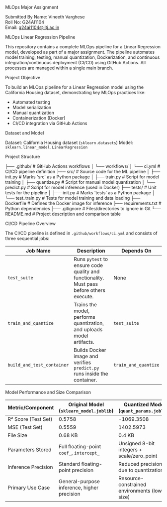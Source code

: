 MLOps Major Assignment

Submitted By
Name: Vineeth Varghese  
Roll No: G24AI1104  
Email: g24ai1104@iitj.ac.in  


MLOps Linear Regression Pipeline

This repository contains a complete MLOps pipeline for a Linear Regression model, developed as part of a major assignment. The pipeline automates model training, testing, manual quantization, Dockerization, and continuous integration/continuous deployment (CI/CD) using GitHub Actions. All processes are managed within a single main branch.


Project Objective

To build an MLOps pipeline for a Linear Regression model using the California Housing dataset, demonstrating key MLOps practices like:

- Automated testing
- Model serialization
- Manual quantization
- Containerization (Docker)
- CI/CD integration via GitHub Actions

Dataset and Model

Dataset: California Housing dataset (`sklearn.datasets`)
Model: `sklearn.linear_model.LinearRegression`

Project Structure

├── .github/ # GitHub Actions workflows
│ └── workflows/
│ └── ci.yml # CI/CD pipeline definition
├── src/ # Source code for the ML pipeline
│ ├── init.py # Marks 'src' as a Python package
│ ├── train.py # Script for model training
│ ├── quantize.py # Script for manual model quantization
│ └── predict.py # Script for model inference (used in Docker)
├── tests/ # Unit tests for the pipeline
│ ├── init.py # Marks 'tests' as a Python package
│ └── test_train.py # Tests for model training and data loading
├── Dockerfile # Defines the Docker image for inference
├── requirements.txt # Python dependencies
├── .gitignore # Files/directories to ignore in Git
└── README.md # Project description and comparison table


CI/CD Pipeline Overview

The CI/CD pipeline is defined in `.github/workflows/ci.yml` and consists of three sequential jobs:

| Job Name               | Description                                                                               | Depends On         |
|------------------------|-------------------------------------------------------------------------------------------|--------------------|
| `test_suite`           | Runs `pytest` to ensure code quality and functionality. Must pass before others execute. | None               |
| `train_and_quantize`   | Trains the model, performs quantization, and uploads model artifacts.                    | `test_suite`       |
| `build_and_test_container` | Builds Docker image and verifies `predict.py` runs inside the container.             | `train_and_quantize` |


Model Performance and Size Comparison

| Metric/Component         | Original Model (`sklearn_model.joblib`) | Quantized Model (`quant_params.joblib`)     |
|--------------------------|------------------------------------------|---------------------------------------------|
| R² Score (Test Set)      | 0.5758                                   | -1069.3508                                   |
| MSE (Test Set)           | 0.5559                                   | 1402.5973                                    |
| File Size                | 0.68 KB                                  | 0.4 KB                                       |
| Parameters Stored        | Full floating-point `coef_`, `intercept_` | Unsigned 8-bit integers + scale/zero_point  |
| Inference Precision      | Standard floating-point precision        | Reduced precision due to quantization       |
| Primary Use Case         | General-purpose inference, higher precision | Resource-constrained environments (low size) |


